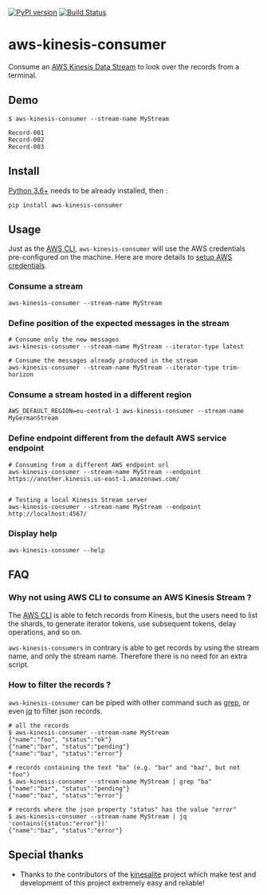 [![PyPI version](https://img.shields.io/pypi/v/aws-kinesis-consumer.svg)](https://pypi.org/project/aws-kinesis-consumer)
[![Build Status](https://travis-ci.com/thinow/aws-kinesis-consumer.svg?token=vwaCq8jYcvaxfHBRGUqa&branch=master)](https://travis-ci.com/thinow/aws-kinesis-consumer)

# aws-kinesis-consumer

Consume an [AWS Kinesis Data Stream](https://aws.amazon.com/kinesis/data-streams/) to look over the records from a terminal.

## Demo

```shell script
$ aws-kinesis-consumer --stream-name MyStream

Record-001
Record-002
Record-003
```

## Install

[Python 3.6+](https://www.python.org/downloads/) needs to be already installed, then :

```shell script
pip install aws-kinesis-consumer
```

## Usage

Just as the [AWS CLI](https://awscli.amazonaws.com/v2/documentation/api/latest/reference/kinesis/index.html),
``aws-kinesis-consumer`` will use the AWS credentials pre-configured on the machine. Here are more details to [setup AWS
credentials](https://docs.aws.amazon.com/cli/latest/userguide/cli-configure-files.html).

### Consume a stream

```shell script
aws-kinesis-consumer --stream-name MyStream
```

### Define position of the expected messages in the stream

```shell script
# Consume only the new messages
aws-kinesis-consumer --stream-name MyStream --iterator-type latest

# Consume the messages already produced in the stream 
aws-kinesis-consumer --stream-name MyStream --iterator-type trim-horizon
```

### Consume a stream hosted in a different region

```shell script
AWS_DEFAULT_REGION=eu-central-1 aws-kinesis-consumer --stream-name MyGermanStream
```

### Define endpoint different from the default AWS service endpoint

```shell script
# Consuming from a different AWS endpoint url
aws-kinesis-consumer --stream-name MyStream --endpoint https://another.kinesis.us-east-1.amazonaws.com/


# Testing a local Kinesis Stream server
aws-kinesis-consumer --stream-name MyStream --endpoint http://localhost:4567/
```

### Display help

```shell script
aws-kinesis-consumer --help
```

## FAQ

### Why not using AWS CLI to consume an AWS Kinesis Stream ?

The [AWS CLI](https://awscli.amazonaws.com/v2/documentation/api/latest/reference/kinesis/index.html) is able to fetch
records from Kinesis, but the users need to list the shards, to generate iterator tokens, use subsequent tokens, delay
operations, and so on.

``aws-kinesis-consumers`` in contrary is able to get records by using the stream name, and only the stream name.
Therefore there is no need for an extra script.

### How to filter the records ?

`aws-kinesis-consumer` can be piped with other command such as [grep](https://www.man7.org/linux/man-pages/man1/grep.1.html),
or even [jq](https://stedolan.github.io/jq/) to filter json records.

```shell script
# all the records
$ aws-kinesis-consumer --stream-name MyStream
{"name":"foo", "status":"ok"}
{"name":"bar", "status":"pending"}
{"name":"baz", "status":"error"}

# records containing the text "ba" (e.g. "bar" and "baz", but not "foo")
$ aws-kinesis-consumer --stream-name MyStream | grep "ba"
{"name":"bar", "status":"pending"}
{"name":"baz", "status":"error"}

# records where the json property "status" has the value "error"
$ aws-kinesis-consumer --stream-name MyStream | jq 'contains({status:"error"})'
{"name":"baz", "status":"error"}
```

## Special thanks

* Thanks to the contributors of the [kinesalite](https://github.com/mhart/kinesalite) project which make test and development of this project extremely easy and reliable!

